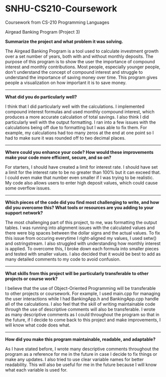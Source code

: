 # SNHU-CS210-Coursework
Coursework from CS-210 Programming Languages

Airgead Banking Program (Project 3)

**Summarize the project and what problem it was solving.**

The Airgead Banking Program is a tool used to calculate investment growth over a set number of years, both with and without monthly deposits. The purpose of this program is to show the user the importance of compound interest and monthly contributions. Most people, especially younger people, don't understand the concept of compound interest and struggle to understand the importance of saving money over time. This program gives people a visualization on how important it is to save money.

---
**What did you do particularly well?**

I think that I did particularly well with the calculations. I implemented compound interest formulas and used monthly compound interest, which produces a more accurate calculation of total savings. I also think I did particularly well with the output formatting. I ran into a few issues with the calculations being off due to formatting but I was able to fix them. For example, my calculations had too many zeros at the end at one point so I had to make sure it was rounded off to two decimal places.

---
**Where could you enhance your code? How would these improvements make your code more efficient, secure, and so on?**

For starters, I should have created a limit for interest rate. I should have set a limit for the interest rate to be no greater than 100% but it can exceed that. I could even make that number even smaller if I was trying to be realistic. My code also allows users to enter high deposit values, which could cause some overflow issues.

---
**Which pieces of the code did you find most challenging to write, and how did you overcome this? What tools or resources are you adding to your support network?**

The most challenging part of this project, to me, was formatting the output tables. I was running into alignment issues with the calculated values and there were big spaces between the dollar signs and the actual values. To fix this issue from occuring everytime I right-aligned my values, I used setw() and ostringstream. I also struggled with understanding how monthly interest is applied. To overcome this, I broke down each formula into smaller pieces and tested with smaller values. I also decided that it would be best to add as many detailed comments to my code to avoid confusion.

---
**What skills from this project will be particularly transferable to other projects or course work?**

I believe that the use of Object-Oriented Programming will be transferable to other projects or coursework. For example, I used main.cpp for managing the user interactions while I had BankingApp.h and BankingApp.cpp handle all of the calculations. I also feel that the skill of writing maintainable code through the use of descriptive comments will also be transferable. I wrote as many descriptive comments as I could throughout the program so that in the future, if I decide to come back to this project and make improvements, I will know what code does what.

---
**How did you make this program maintainable, readable, and adaptable?**

As I have stated before, I wrote many descriptive comments throughout the program as a reference for me in the future in case I decide to fix things or make any updates. I also tried to use clear variable names for better readability. This will also be useful for me in the future because I will know what each variable is used for.
